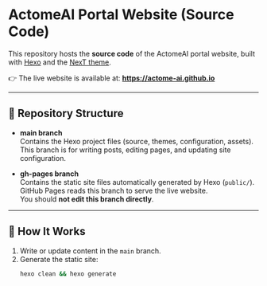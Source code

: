 # ActomeAI Portal Website (Source Code)

This repository hosts the **source code** of the ActomeAI portal website, built with [Hexo](https://hexo.io/) and the [NexT theme](https://theme-next.js.org/).

👉 The live website is available at: **https://actome-ai.github.io**

---

## 📂 Repository Structure

- **main branch**  
  Contains the Hexo project files (source, themes, configuration, assets).  
  This branch is for writing posts, editing pages, and updating site configuration.  

- **gh-pages branch**  
  Contains the static site files automatically generated by Hexo (`public/`).  
  GitHub Pages reads this branch to serve the live website.  
  You should **not edit this branch directly**.  

---

## 🚀 How It Works

1. Write or update content in the `main` branch.  
2. Generate the static site:  
   ```bash
   hexo clean && hexo generate
